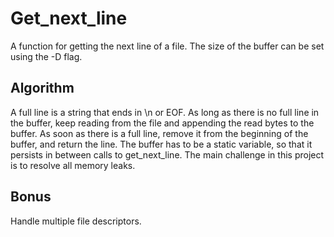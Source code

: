 # Get_next_line

A function for getting the next line of a file.
The size of the buffer can be set using the -D flag.

## Algorithm

A full line is a string that ends in \n or EOF.
As long as there is no full line in the buffer, keep reading from the file and appending the read bytes to the buffer. As soon as there is a full line, remove it from the beginning of the buffer, and return the line.
The buffer has to be a static variable, so that it persists in between calls to get_next_line.
The main challenge in this project is to resolve all memory leaks.

## Bonus

Handle multiple file descriptors.